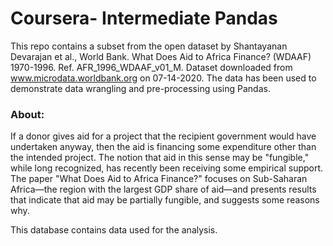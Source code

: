 # Coursera- Intermediate Pandas

This repo contains a subset from the open dataset by Shantayanan Devarajan et al., World Bank. What Does Aid to Africa Finance? (WDAAF) 1970-1996. Ref. AFR_1996_WDAAF_v01_M. Dataset downloaded from www.microdata.worldbank.org on 07-14-2020. The data has been used to demonstrate data wrangling and pre-processing using Pandas.


### About:

If a donor gives aid for a project that the recipient government would have undertaken anyway, then the aid is financing some expenditure other than the intended project. The notion that aid in this sense may be "fungible," while long recognized, has recently been receiving some empirical support. The paper "What Does Aid to Africa Finance?" focuses on Sub-Saharan Africa—the region with the largest GDP share of aid—and presents results that indicate that aid may be partially fungible, and suggests some reasons why.

This database contains data used for the analysis.
